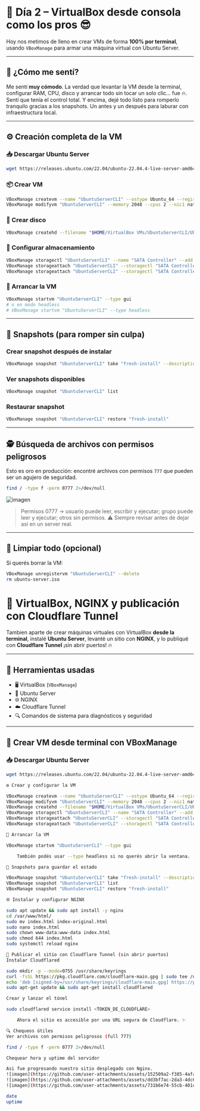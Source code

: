 
# 🧱 Día 2 – VirtualBox desde consola como los pros 😎

Hoy nos metimos de lleno en crear VMs de forma **100% por terminal**, usando `VBoxManage` para armar una máquina virtual con Ubuntu Server.

---

## 🧠 ¿Cómo me sentí?

Me sentí **muy cómodo**. La verdad que levantar la VM desde la terminal, configurar RAM, CPU, disco y arrancar todo sin tocar un solo clic… fue 🔥.  
Sentí que tenía el control total. Y encima, dejé todo listo para romperlo tranquilo gracias a los snapshots. Un antes y un después para laburar con infraestructura local.

---

## ⚙️ Creación completa de la VM

### 📥 Descargar Ubuntu Server
```bash
wget https://releases.ubuntu.com/22.04/ubuntu-22.04.4-live-server-amd64.iso -O ubuntu-server.iso
````

### 📦 Crear VM

```bash
VBoxManage createvm --name "UbuntuServerCLI" --ostype Ubuntu_64 --register
VBoxManage modifyvm "UbuntuServerCLI" --memory 2048 --cpus 2 --nic1 nat --boot1 dvd --boot2 disk --graphicscontroller vmsvga
```

### 💾 Crear disco

```bash
VBoxManage createhd --filename "$HOME/VirtualBox VMs/UbuntuServerCLI/UbuntuServerCLI.vdi" --size 10000
```

### 🔗 Configurar almacenamiento

```bash
VBoxManage storagectl "UbuntuServerCLI" --name "SATA Controller" --add sata --controller IntelAhci
VBoxManage storageattach "UbuntuServerCLI" --storagectl "SATA Controller" --port 0 --device 0 --type hdd --medium "$HOME/VirtualBox VMs/UbuntuServerCLI/UbuntuServerCLI.vdi"
VBoxManage storageattach "UbuntuServerCLI" --storagectl "SATA Controller" --port 1 --device 0 --type dvddrive --medium "$PWD/ubuntu-server.iso"
```

### 🚀 Arrancar la VM

```bash
VBoxManage startvm "UbuntuServerCLI" --type gui
# o en modo headless
# VBoxManage startvm "UbuntuServerCLI" --type headless
```

---

## 🧷 Snapshots (para romper sin culpa)

### Crear snapshot después de instalar

```bash
VBoxManage snapshot "UbuntuServerCLI" take "fresh-install" --description "Ubuntu Server recién instalado"
```

### Ver snapshots disponibles

```bash
VBoxManage snapshot "UbuntuServerCLI" list
```

### Restaurar snapshot

```bash
VBoxManage snapshot "UbuntuServerCLI" restore "fresh-install"
```

---

## 🕵️ Búsqueda de archivos con permisos peligrosos

Esto es oro en producción: encontré archivos con permisos `777` que pueden ser un agujero de seguridad.

```bash
find / -type f -perm 0777 2>/dev/null
```

![imagen](https://github.com/user-attachments/assets/35c662d2-ed17-40b5-a71c-36525a3033a5)

> Permisos 0777 → usuario puede leer, escribir y ejecutar; grupo puede leer y ejecutar; otros sin permisos. ⚠️ Siempre revisar antes de dejar así en un server real.

---

## 🧹 Limpiar todo (opcional)

Si querés borrar la VM:

```bash
VBoxManage unregistervm "UbuntuServerCLI" --delete
rm ubuntu-server.iso
```
# 🧠 VirtualBox, NGINX y publicación con Cloudflare Tunnel

Tambien aparte de crear máquinas virtuales con VirtualBox **desde la terminal**, instalé **Ubuntu Server**, levanté un sitio con **NGINX**, y lo publiqué con **Cloudflare Tunnel** ¡sin abrir puertos! 🔥

---

## 🧰 Herramientas usadas

- 🖥️ VirtualBox (`VBoxManage`)
- 🐧 Ubuntu Server
- 🌐 NGINX
- ☁️ Cloudflare Tunnel
- 🔍 Comandos de sistema para diagnósticos y seguridad

---

## 🔧 Crear VM desde terminal con VBoxManage

### 📥 Descargar Ubuntu Server

```bash
wget https://releases.ubuntu.com/22.04/ubuntu-22.04.4-live-server-amd64.iso -O ubuntu-server.iso

⚙️ Crear y configurar la VM

VBoxManage createvm --name "UbuntuServerCLI" --ostype Ubuntu_64 --register
VBoxManage modifyvm "UbuntuServerCLI" --memory 2048 --cpus 2 --nic1 nat --boot1 dvd --boot2 disk --graphicscontroller vmsvga
VBoxManage createhd --filename "$HOME/VirtualBox VMs/UbuntuServerCLI/UbuntuServerCLI.vdi" --size 10000
VBoxManage storagectl "UbuntuServerCLI" --name "SATA Controller" --add sata --controller IntelAhci
VBoxManage storageattach "UbuntuServerCLI" --storagectl "SATA Controller" --port 0 --device 0 --type hdd --medium "$HOME/VirtualBox VMs/UbuntuServerCLI/UbuntuServerCLI.vdi"
VBoxManage storageattach "UbuntuServerCLI" --storagectl "SATA Controller" --port 1 --device 0 --type dvddrive --medium "$PWD/ubuntu-server.iso"

🚀 Arrancar la VM

VBoxManage startvm "UbuntuServerCLI" --type gui

    También podés usar --type headless si no querés abrir la ventana.

🧷 Snapshots para guardar el estado

VBoxManage snapshot "UbuntuServerCLI" take "fresh-install" --description "Ubuntu Server recién instalado"
VBoxManage snapshot "UbuntuServerCLI" list
VBoxManage snapshot "UbuntuServerCLI" restore "fresh-install"

🌐 Instalar y configurar NGINX

sudo apt update && sudo apt install -y nginx
cd /var/www/html/
sudo mv index.html index-original.html
sudo nano index.html
sudo chown www-data:www-data index.html
sudo chmod 644 index.html
sudo systemctl reload nginx

🚪 Publicar el sitio con Cloudflare Tunnel (sin abrir puertos)
Instalar Cloudflared

sudo mkdir -p --mode=0755 /usr/share/keyrings
curl -fsSL https://pkg.cloudflare.com/cloudflare-main.gpg | sudo tee /usr/share/keyrings/cloudflare-main.gpg >/dev/null
echo 'deb [signed-by=/usr/share/keyrings/cloudflare-main.gpg] https://pkg.cloudflare.com/cloudflared any main' | sudo tee /etc/apt/sources.list.d/cloudflared.list
sudo apt-get update && sudo apt-get install cloudflared

Crear y lanzar el túnel

sudo cloudflared service install <TOKEN_DE_CLOUDFLARE>

    Ahora el sitio es accesible por una URL segura de Cloudflare. ✨

🔍 Chequeos útiles
Ver archivos con permisos peligrosos (full 777)

find / -type f -perm 0777 2>/dev/null

Chequear hora y uptime del servidor

Asi fue progresando nuestro sitio desplegado con Nginx.
![imagen](https://github.com/user-attachments/assets/152509a2-f385-4afa-896e-820f7a1df6f6)
![imagen](https://github.com/user-attachments/assets/dd3bf7ac-2da3-4dc6-b930-5e83915fde58)
![imagen](https://github.com/user-attachments/assets/731b6e74-55cb-401c-a07c-9ef0508f247b)

date
uptime



